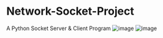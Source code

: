 # Network-Socket-Project
A Python Socket Server &amp; Client Program
![image](https://user-images.githubusercontent.com/50866430/235338486-2397c2ea-fcbe-4ad6-bdbc-53b3c67990f7.png)
![image](https://user-images.githubusercontent.com/50866430/235338496-2a6c8415-31a6-42ed-8f6c-4d630800e5ed.png)
